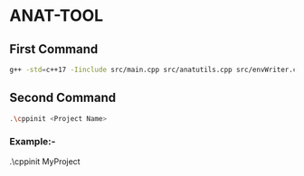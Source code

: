 # ANAT-TOOL

## First Command
```sh
g++ -std=c++17 -Iinclude src/main.cpp src/anatutils.cpp src/envWriter.cpp src/projectStructure.cpp -o cppinit
```

## Second Command 
```sh 
.\cppinit <Project Name>
```
### Example:- 

.\cppinit MyProject